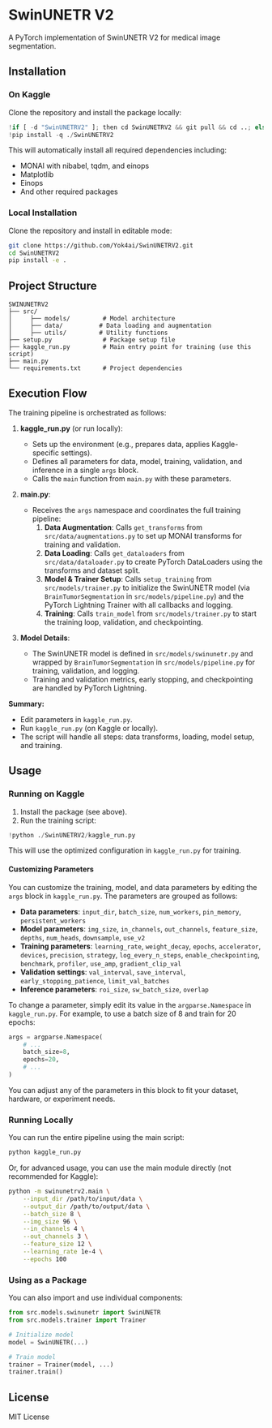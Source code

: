 # SwinUNETR V2

A PyTorch implementation of SwinUNETR V2 for medical image segmentation.

## Installation

### On Kaggle

Clone the repository and install the package locally:

```python
!if [ -d "SwinUNETRV2" ]; then cd SwinUNETRV2 && git pull && cd ..; else git clone https://github.com/Yok4ai/SwinUNETRV2.git; fi
!pip install -q ./SwinUNETRV2
```

This will automatically install all required dependencies including:
- MONAI with nibabel, tqdm, and einops
- Matplotlib
- Einops
- And other required packages

### Local Installation

Clone the repository and install in editable mode:

```bash
git clone https://github.com/Yok4ai/SwinUNETRV2.git
cd SwinUNETRV2
pip install -e .
```

## Project Structure

```
SWINUNETRV2
├── src/
│     ├── models/         # Model architecture
│     ├── data/          # Data loading and augmentation
│     ├── utils/         # Utility functions
├── setup.py              # Package setup file
├── kaggle_run.py         # Main entry point for training (use this script)
├── main.py
└── requirements.txt      # Project dependencies
```

## Execution Flow

The training pipeline is orchestrated as follows:

1. **kaggle_run.py** (or run locally):
    - Sets up the environment (e.g., prepares data, applies Kaggle-specific settings).
    - Defines all parameters for data, model, training, validation, and inference in a single `args` block.
    - Calls the `main` function from `main.py` with these parameters.

2. **main.py**:
    - Receives the `args` namespace and coordinates the full training pipeline:
      1. **Data Augmentation**: Calls `get_transforms` from `src/data/augmentations.py` to set up MONAI transforms for training and validation.
      2. **Data Loading**: Calls `get_dataloaders` from `src/data/dataloader.py` to create PyTorch DataLoaders using the transforms and dataset split.
      3. **Model & Trainer Setup**: Calls `setup_training` from `src/models/trainer.py` to initialize the SwinUNETR model (via `BrainTumorSegmentation` in `src/models/pipeline.py`) and the PyTorch Lightning Trainer with all callbacks and logging.
      4. **Training**: Calls `train_model` from `src/models/trainer.py` to start the training loop, validation, and checkpointing.

3. **Model Details**:
    - The SwinUNETR model is defined in `src/models/swinunetr.py` and wrapped by `BrainTumorSegmentation` in `src/models/pipeline.py` for training, validation, and logging.
    - Training and validation metrics, early stopping, and checkpointing are handled by PyTorch Lightning.

**Summary:**
- Edit parameters in `kaggle_run.py`.
- Run `kaggle_run.py` (on Kaggle or locally).
- The script will handle all steps: data transforms, loading, model setup, and training.

## Usage

### Running on Kaggle

1. Install the package (see above).
2. Run the training script:

```python
!python ./SwinUNETRV2/kaggle_run.py
```

This will use the optimized configuration in `kaggle_run.py` for training.

#### Customizing Parameters

You can customize the training, model, and data parameters by editing the `args` block in `kaggle_run.py`. The parameters are grouped as follows:

- **Data parameters**: `input_dir`, `batch_size`, `num_workers`, `pin_memory`, `persistent_workers`
- **Model parameters**: `img_size`, `in_channels`, `out_channels`, `feature_size`, `depths`, `num_heads`, `downsample`, `use_v2`
- **Training parameters**: `learning_rate`, `weight_decay`, `epochs`, `accelerator`, `devices`, `precision`, `strategy`, `log_every_n_steps`, `enable_checkpointing`, `benchmark`, `profiler`, `use_amp`, `gradient_clip_val`
- **Validation settings**: `val_interval`, `save_interval`, `early_stopping_patience`, `limit_val_batches`
- **Inference parameters**: `roi_size`, `sw_batch_size`, `overlap`

To change a parameter, simply edit its value in the `argparse.Namespace` in `kaggle_run.py`. For example, to use a batch size of 8 and train for 20 epochs:

```python
args = argparse.Namespace(
    # ...
    batch_size=8,
    epochs=20,
    # ...
)
```

You can adjust any of the parameters in this block to fit your dataset, hardware, or experiment needs.

### Running Locally

You can run the entire pipeline using the main script:

```bash
python kaggle_run.py
```

Or, for advanced usage, you can use the main module directly (not recommended for Kaggle):

```bash
python -m swinunetrv2.main \
    --input_dir /path/to/input/data \
    --output_dir /path/to/output/data \
    --batch_size 8 \
    --img_size 96 \
    --in_channels 4 \
    --out_channels 3 \
    --feature_size 12 \
    --learning_rate 1e-4 \
    --epochs 100
```

### Using as a Package

You can also import and use individual components:

```python
from src.models.swinunetr import SwinUNETR
from src.models.trainer import Trainer

# Initialize model
model = SwinUNETR(...)

# Train model
trainer = Trainer(model, ...)
trainer.train()
```

## License

MIT License 
